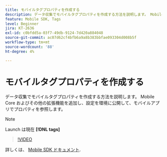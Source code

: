 ```yaml
---
title: モバイルタグプロパティを作成する
description: データ収集でモバイルタグプロパティを作成する方法を説明します。 Mobile Core およびその他の拡張機能を追加し、設定を環境に公開して、モバイルアプリでプロパティを参照します。
feature: Mobile SDK, Tags
level: Beginner
jira: KT-2636
exl-id: c0bfdd5a-03f7-49db-9124-7d420a884048
source-git-commit: ac07d62cf4bfb6a9a8b383bbfae093304d008b5f
workflow-type: tm+mt
source-wordcount: '88'
ht-degree: 4%

---
```


# モバイルタグプロパティを作成する

データ収集でモバイルタグプロパティを作成する方法を説明します。 Mobile Core およびその他の拡張機能を追加し、設定を環境に公開して、モバイルアプリでプロパティを参照します。

>[!NOTE]
>
> Launch は現在 **[!DNL tags]**

>[!VIDEO](https://video.tv.adobe.com/v/26264/?quality=12&learn=on)

詳しくは、 [Mobile SDK ドキュメント](https://developer.adobe.com/client-sdks/documentation/).
